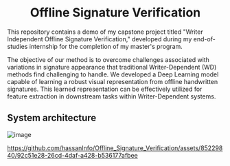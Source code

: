 <div align="center">
  
# Offline Signature Verification

</div>

This repository contains a demo of my capstone project titled "Writer Independent Offline Signature Verification," developed during my end-of-studies internship for the completion of my master's program. 

The objective of our method is to overcome challenges associated with variations in signature appearance that traditional Writer-Dependent (WD) methods find challenging to handle. We developed a Deep Learning model capable of learning a robust visual representation from offline handwritten signatures. This learned representation can be effectively utilized for feature extraction in downstream tasks within Writer-Dependent systems.

## System architecture

![image](https://github.com/hassanInfo/Offline_Signature_Verification/assets/85229840/9363957f-08e3-40e6-8ee0-05d94f925988)

https://github.com/hassanInfo/Offline_Signature_Verification/assets/85229840/92c51e28-26cd-4daf-a428-b536177afbee

